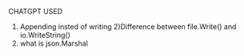 CHATGPT USED 
1) Appending insted of writing 
2)Difference between file.Write() and io.WriteString()
3) what is json.Marshal 
